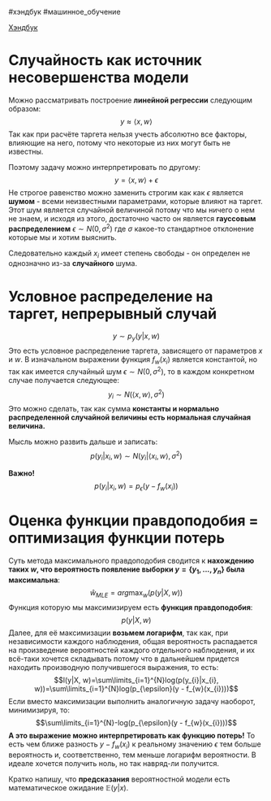 #хэндбук #машинное_обучение 

[Хэндбук](https://education.yandex.ru/handbook/ml/article/veroyatnostnyj-podhod-v-ml)

# Случайность как источник несовершенства модели
Можно рассматривать построение **линейной регрессии** следующим образом: $$y \approx \langle{x, w}\rangle$$
Так как при расчёте таргета нельзя учесть абсолютно все факторы, влияющие на него, потому что некоторые из них могут быть не известны. 

Поэтому задачу можно интерпретировать по другому: $$y = \langle{x, w} \rangle + \epsilon$$
Не строгое равенство можно заменить строгим как как $\epsilon$ является **шумом** - всеми неизвестными параметрами, которые влияют на таргет. Этот шум является случайной величиной потому что мы ничего о нем не знаем, и исходя из этого, достаточно часто он является **гауссовым распределением** $\epsilon \sim N(0, \sigma^{2})$ где $\sigma$ какое-то стандартное отклонение которые мы и хотим выяснить.

Следовательно каждый $x_{i}$ имеет степень свободы -  он определен не однозначно из-за **случайного** шума.

# Условное распределение на таргет, непрерывный случай

$$y \sim p_{y}(y|x, w)$$
Это есть условное распределение таргета, зависящего от параметров $x$ и $w$. В изначальном выражении функция $f_{w}(x_{i})$ является константой, но так как имеется случайный шум $\epsilon \sim N(0, \sigma^{2})$, то в каждом конкретном случае получается следующее: $$y_{i} \sim N(\langle{x, w} \rangle, \sigma^{2})$$
Это можно сделать, так как сумма **константы и нормально распределенной случайной величины есть нормальная случайная величина.** 

Мысль можно развить дальше и записать: $$p(y_{i}|x_{i}, w)\sim N(y_{i}|\langle{x_{i}, w}\rangle, \sigma^{2})$$ 

**Важно!**
$$p(y_{i}|x_{i}, w) = p_{\epsilon}(y - f_{w}(x_{i}))$$

# Оценка функции правдоподобия = оптимизация функции потерь

Суть метода максимального правдоподобия сводится к **нахождению таких $w$, что вероятность появление выборки $y = \{y_{1},...,y_{n}\}$ была максимальна**: $$\hat{w}_{MLE}=arg\max_{w}(p(y|X, w))$$
Функция которую мы максимизируем есть **функция правдоподобия**:
$$p(y|X, w)$$
Далее, для её максимизации **возьмем логарифм**, так как, при независимости каждого наблюдения, общая вероятность распадается на произведение вероятностей каждого отдельного наблюдения, и их всё-таки хочется складывать потому что в дальнейшем придется находить производную получившегося выражения, то есть:$$l(y|X, w)=\sum\limits_{i=1}^{N}log(p(y_{i}|x_{i}, w))=\sum\limits_{i=1}^{N}log(p_{\epsilon}(y - f_{w}(x_{i})))$$
Если вместо максимизации выполнить аналогичную задачу наоборот, минимизируя, то:$$\sum\limits_{i=1}^{N}-log(p_{\epsilon}(y - f_{w}(x_{i})))$$
**А это выражение можно интерпретировать как функцию потерь!** 
То есть чем ближе разность $y - f_{w}(x_{i})$ к реальному значению $\epsilon$ тем больше вероятность и, соответственно, тем меньше логарифм вероятности. В идеале хочется получить ноль, но так навряд-ли получится. 

Кратко напишу, что **предсказания** вероятностной модели есть математическое ожидание $\mathbb{E}(y|x)$.